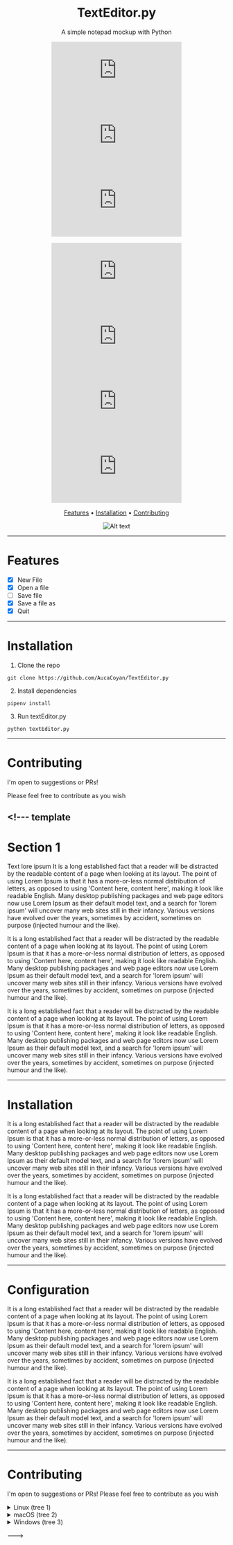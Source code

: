 <div align="center">

# TextEditor.py

A simple notepad mockup with Python

![GitHub repo size](https://img.shields.io/github/repo-size/AucaCoyan/TextEditor.py)
![Lines of code](https://img.shields.io/tokei/lines/github/AucaCoyan/TextEditor.py)
![GitHub Pipenv locked Python version](https://img.shields.io/github/pipenv/locked/python-version/AucaCoyan/TextEditor.py)

<!--- ![GitHub repo file count](https://img.shields.io/github/directory-file-count/AucaCoyan/TextEditor.py) --->

![GitHub last commit](https://img.shields.io/github/last-commit/AucaCoyan/TextEditor.py)
![GitHub issues](https://img.shields.io/github/issues/AucaCoyan/TextEditor.py)
![GitHub pull requests](https://img.shields.io/github/issues-pr/AucaCoyan/TextEditor.py)
![GitHub](https://img.shields.io/github/license/AucaCoyan/TextEditor.py)

<!-- template badges
[![Linux](https://svgshare.com/i/Zhy.svg)](https://svgshare.com/i/Zhy.svg)
[![Code style: black](https://img.shields.io/badge/code%20style-black-000000.svg)](https://github.com/psf/black)
[![Made withJupyter](https://img.shields.io/badge/Made%20with-Jupyter-orange?style=for-the-badge&logo=Jupyter)](https://jupyter.org/try)
[![Open In Collab](https://colab.research.google.com/assets/colab-badge.svg)](https://colab.research.google.com/github/Naereen/badges)
-->

[Features](#features) •
[Installation](#installation) •
[Contributing](#contributing)

![Alt text](https://github.com/AucaCoyan/TextEditor.py/blob/main/img/main-window.png?raw=true)

</div>

---

# Features

- [x] New File
- [x] Open a file
- [ ] Save file
- [x] Save a file as
- [x] Quit

---

# Installation

1. Clone the repo

```
git clone https://github.com/AucaCoyan/TextEditor.py
```

2. Install dependencies

```
pipenv install
```

3. Run textEditor.py

```
python textEditor.py
```

---

# Contributing

I'm open to suggestions or PRs!

Please feel free to contribute as you wish

## <!--- template

# Section 1

Text lore ipsum It is a long established fact that a reader will be distracted by the readable content of a page when looking at its layout. The point of using Lorem Ipsum is that it has a more-or-less normal distribution of letters, as opposed to using 'Content here, content here', making it look like readable English. Many desktop publishing packages and web page editors now use Lorem Ipsum as their default model text, and a search for 'lorem ipsum' will uncover many web sites still in their infancy. Various versions have evolved over the years, sometimes by accident, sometimes on purpose (injected humour and the like).

It is a long established fact that a reader will be distracted by the readable content of a page when looking at its layout. The point of using Lorem Ipsum is that it has a more-or-less normal distribution of letters, as opposed to using 'Content here, content here', making it look like readable English. Many desktop publishing packages and web page editors now use Lorem Ipsum as their default model text, and a search for 'lorem ipsum' will uncover many web sites still in their infancy. Various versions have evolved over the years, sometimes by accident, sometimes on purpose (injected humour and the like).

It is a long established fact that a reader will be distracted by the readable content of a page when looking at its layout. The point of using Lorem Ipsum is that it has a more-or-less normal distribution of letters, as opposed to using 'Content here, content here', making it look like readable English. Many desktop publishing packages and web page editors now use Lorem Ipsum as their default model text, and a search for 'lorem ipsum' will uncover many web sites still in their infancy. Various versions have evolved over the years, sometimes by accident, sometimes on purpose (injected humour and the like).

---

# Installation

It is a long established fact that a reader will be distracted by the readable content of a page when looking at its layout. The point of using Lorem Ipsum is that it has a more-or-less normal distribution of letters, as opposed to using 'Content here, content here', making it look like readable English. Many desktop publishing packages and web page editors now use Lorem Ipsum as their default model text, and a search for 'lorem ipsum' will uncover many web sites still in their infancy. Various versions have evolved over the years, sometimes by accident, sometimes on purpose (injected humour and the like).

It is a long established fact that a reader will be distracted by the readable content of a page when looking at its layout. The point of using Lorem Ipsum is that it has a more-or-less normal distribution of letters, as opposed to using 'Content here, content here', making it look like readable English. Many desktop publishing packages and web page editors now use Lorem Ipsum as their default model text, and a search for 'lorem ipsum' will uncover many web sites still in their infancy. Various versions have evolved over the years, sometimes by accident, sometimes on purpose (injected humour and the like).

---

# Configuration

It is a long established fact that a reader will be distracted by the readable content of a page when looking at its layout. The point of using Lorem Ipsum is that it has a more-or-less normal distribution of letters, as opposed to using 'Content here, content here', making it look like readable English. Many desktop publishing packages and web page editors now use Lorem Ipsum as their default model text, and a search for 'lorem ipsum' will uncover many web sites still in their infancy. Various versions have evolved over the years, sometimes by accident, sometimes on purpose (injected humour and the like).

It is a long established fact that a reader will be distracted by the readable content of a page when looking at its layout. The point of using Lorem Ipsum is that it has a more-or-less normal distribution of letters, as opposed to using 'Content here, content here', making it look like readable English. Many desktop publishing packages and web page editors now use Lorem Ipsum as their default model text, and a search for 'lorem ipsum' will uncover many web sites still in their infancy. Various versions have evolved over the years, sometimes by accident, sometimes on purpose (injected humour and the like).

---

# Contributing

I'm open to suggestions or PRs!
Please feel free to contribute as you wish

<details>
<summary>Linux (tree 1)</summary>

To install zoxide, run this command in your terminal:

```sh
curl -sS https://webinstall.dev/zoxide | bash
```

Alternatively, you can use a package manager:

| Distribution  | Repository            | Instructions             |
| ------------- | --------------------- | ------------------------ |
| Ubuntu 21.04+ | [Ubuntu Packages]     | `apt install zoxide`     |
| Void Linux    | [Void Linux Packages] | `xbps-install -S zoxide` |

</details>

<details>
<summary>macOS (tree 2)</summary>

To install zoxide, use a package manager:

| Repository | Instructions          |
| ---------- | --------------------- |
| [Homebrew] | `brew install zoxide` |
| [MacPorts] | `port install zoxide` |

</details>

<details>
<summary>Windows (tree 3)</summary>

To install zoxide, run this command in your command prompt:

```sh
curl.exe -A "MS" https://webinstall.dev/zoxide | powershell
```

Alternatively, you can use a package manager:

| Repository      | Instructions                    |
| --------------- | ------------------------------- |
| **[crates.io]** | `cargo install zoxide --locked` |
| [Chocolatey]    | `choco install zoxide`          |

</details>

--->
